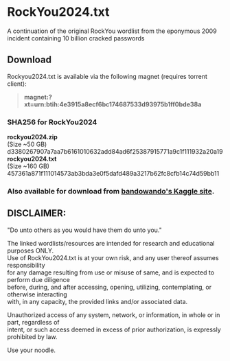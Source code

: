 
# RockYou2024.txt
A continuation of the original RockYou wordlist from the eponymous 2009 incident containing 10 billion cracked passwords

## Download

Rockyou2024.txt is available via the following magnet (requires torrent client): 

> **magnet:?xt=urn:btih:4e3915a8ecf6bc174687533d93975b1ff0bde38a**

### SHA256 for RockYou2024

**rockyou2024.zip**<br> (Size ~50 GB) d3380267907a7aa7b6161010632add84ad6f25387915771a9c1f111932a20a19<br>
**rockyou2024.txt**<br> (Size ~160 GB) 457361a871f111014573ab3bda3e0f5dafd489a3217b62fc8cfb14c74d59bb11

### Also available for download from [bandowando's Kaggle site](https://kaggle.com/datasets/bwandowando/common-password-list-rockyou2024-txt "bwandowando@Kaggle").

## DISCLAIMER:

"Do unto others as you would have them do unto you."

The linked wordlists/resources are intended for research and educational purposes ONLY.<br>
Use of RockYou2024.txt is at your own risk, and any user thereof assumes responsibility<br>
for any damage resulting from use or misuse of same, and is expected to perform due diligence<br>
before, during, and after accessing, opening, utilizing, contemplating, or otherwise interacting<br>
with, in any capacity, the provided links and/or associated data.<br>

Unauthorized access of any system, network, or information, in whole or in part, regardless of<br>
intent, or such access deemed in excess of prior authorization, is expressly prohibited by law.<br>

Use your noodle.
